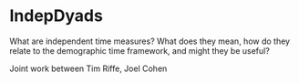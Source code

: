 # IndepDyads
What are independent time measures? What does they mean, how do they relate to the demographic time framework, and might they be useful?

Joint work between Tim Riffe, Joel Cohen
